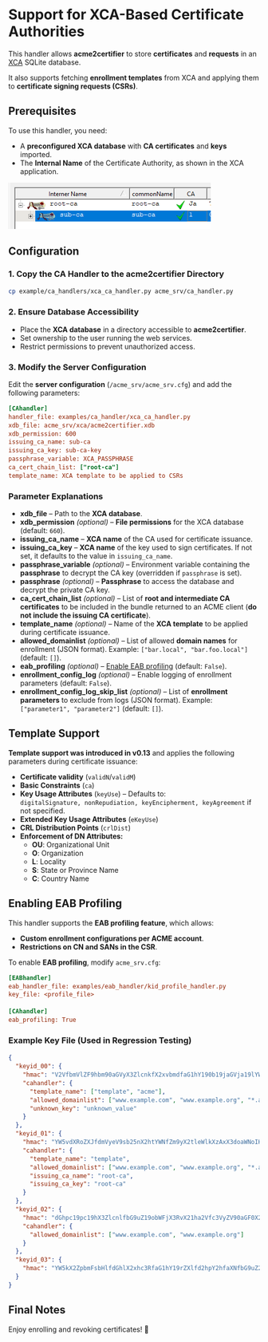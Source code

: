 <!-- markdownlint-disable MD013 -->
<!-- wiki-title CA Handler for XCA -->
# Support for XCA-Based Certificate Authorities

This handler allows **acme2certifier** to store **certificates** and **requests** in an [XCA](https://github.com/chris2511/xca/) SQLite database.

It also supports fetching **enrollment templates** from XCA and applying them to **certificate signing requests (CSRs)**.

## Prerequisites

To use this handler, you need:

- A **preconfigured XCA database** with **CA certificates** and **keys** imported.
- The **Internal Name** of the Certificate Authority, as shown in the XCA application.

![xca-ca-list](xca-ca-list.png)

## Configuration

### 1. Copy the CA Handler to the acme2certifier Directory

```bash
cp example/ca_handlers/xca_ca_handler.py acme_srv/ca_handler.py
```

### 2. Ensure Database Accessibility

- Place the **XCA database** in a directory accessible to **acme2certifier**.
- Set ownership to the user running the web services.
- Restrict permissions to prevent unauthorized access.

### 3. Modify the Server Configuration

Edit the **server configuration** (`/acme_srv/acme_srv.cfg`) and add the following parameters:

```ini
[CAhandler]
handler_file: examples/ca_handler/xca_ca_handler.py
xdb_file: acme_srv/xca/acme2certifier.xdb
xdb_permission: 600
issuing_ca_name: sub-ca
issuing_ca_key: sub-ca-key
passphrase_variable: XCA_PASSPHRASE
ca_cert_chain_list: ["root-ca"]
template_name: XCA template to be applied to CSRs
```

### Parameter Explanations

- **xdb_file** – Path to the **XCA database**.
- **xdb_permission** *(optional)* – **File permissions** for the XCA database (default: `660`).
- **issuing_ca_name** – **XCA name** of the CA used for certificate issuance.
- **issuing_ca_key** – **XCA name** of the key used to sign certificates. If not set, it defaults to the value in `issuing_ca_name`.
- **passphrase_variable** *(optional)* – Environment variable containing the **passphrase** to decrypt the CA key (overridden if `passphrase` is set).
- **passphrase** *(optional)* – **Passphrase** to access the database and decrypt the private CA key.
- **ca_cert_chain_list** *(optional)* – List of **root and intermediate CA certificates** to be included in the bundle returned to an ACME client (**do not include the issuing CA certificate**).
- **template_name** *(optional)* – Name of the **XCA template** to be applied during certificate issuance.
- **allowed_domainlist** *(optional)* – List of allowed **domain names** for enrollment (JSON format). Example: `["bar.local", "bar.foo.local"]` (default: `[]`).
- **eab_profiling** *(optional)* – [Enable EAB profiling](eab_profiling.md) (default: `False`).
- **enrollment_config_log** *(optional)* – Enable logging of enrollment parameters (default: `False`).
- **enrollment_config_log_skip_list** *(optional)* – List of **enrollment parameters** to exclude from logs (JSON format). Example: `["parameter1", "parameter2"]` (default: `[]`).

## Template Support

**Template support was introduced in v0.13** and applies the following parameters during certificate issuance:

- **Certificate validity** (`validN`/`validM`)
- **Basic Constraints** (`ca`)
- **Key Usage Attributes** (`keyUse`) – Defaults to:  
  `digitalSignature, nonRepudiation, keyEncipherment, keyAgreement` if not specified.
- **Extended Key Usage Attributes** (`eKeyUse`)
- **CRL Distribution Points** (`crlDist`)
- **Enforcement of DN Attributes:**
  - **OU**: Organizational Unit
  - **O**: Organization
  - **L**: Locality
  - **S**: State or Province Name
  - **C**: Country Name

## Enabling EAB Profiling

This handler supports the **EAB profiling feature**, which allows:

- **Custom enrollment configurations per ACME account**.
- **Restrictions on CN and SANs in the CSR**.

To enable **EAB profiling**, modify `acme_srv.cfg`:

```ini
[EABhandler]
eab_handler_file: examples/eab_handler/kid_profile_handler.py
key_file: <profile_file>

[CAhandler]
eab_profiling: True
```

### Example Key File (Used in Regression Testing)

```json
{
  "keyid_00": {
    "hmac": "V2VfbmVlZF9hbm90aGVyX3ZlcnkfX2xvbmdfaG1hY190b19jaGVja19lYWJfZm9yX2tleWlkXzAwX2FzX2xlZ29fZW5mb3JjZXNfYW5faG1hY19sb25nZXJfdGhhbl8yNTZfYml0cw",
    "cahandler": {
      "template_name": ["template", "acme"],
      "allowed_domainlist": ["www.example.com", "www.example.org", "*.acme"],
      "unknown_key": "unknown_value"
    }
  },
  "keyid_01": {
    "hmac": "YW5vdXRoZXJfdmVyeV9sb25nX2htYWNfZm9yX2tleWlkXzAxX3doaWNoIHdpbGxfYmUgdXNlZF9kdXJpbmcgcmVncmVzc2lvbg",
    "cahandler": {
      "template_name": "template",
      "allowed_domainlist": ["www.example.com", "www.example.org", "*.acme"],
      "issuing_ca_name": "root-ca",
      "issuing_ca_key": "root-ca"
    }
  },
  "keyid_02": {
    "hmac": "dGhpc19pc19hX3ZlcnlfbG9uZ19obWFjX3RvX21ha2Vfc3VyZV90aGF0X2l0c19tb3JlX3RoYW5fMjU2X2JpdHM",
    "cahandler": {
      "allowed_domainlist": ["www.example.com", "www.example.org"]
    }
  },
  "keyid_03": {
    "hmac": "YW5kX2ZpbmFsbHlfdGhlX2xhc3RfaG1hY19rZXlfd2hpY2hfaXNfbG9uZ2VyX3RoYW5fMjU2X2JpdHNfYW5kX3Nob3VsZF93b3Jr"
  }
}
```

## Final Notes

Enjoy enrolling and revoking certificates! 🚀

